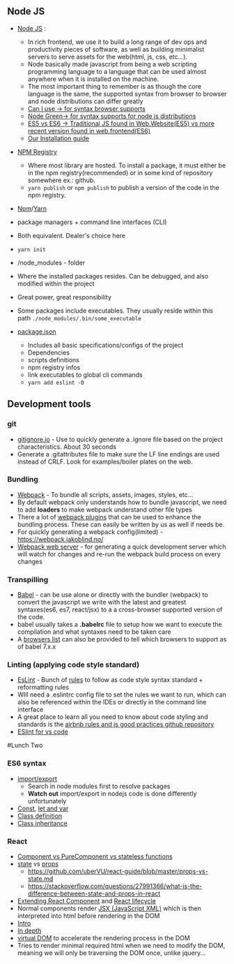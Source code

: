 ## Node JS
- [Node JS](https://nodejs.org/en/) :
  - In rich frontend, we use it to build a long range of dev ops and productivity pieces of software, as well as building minimalist servers to serve assets for the web(html, js, css, etc...).
  - Node basically made javascript from being a web scripting programming language to a language that can be used almost anywhere when it is installed on the machine.
  - The most important thing to remember is as though the core language is the same, the supported syntax from browser to browser and node distributions can differ greatly
  - [Can I use -> for syntax browser supports](https://caniuse.com/)
  - [Node Green-> for syntax supports for node js distributions](https://node.green/)
  - [ES5 vs ES6 -> Traditional JS found in Web.Website(ES5) vs more recent version found in web.frontend(ES6)](http://es6-features.org)
  - [Our Installation guide](https://bimoneonline.visualstudio.com/DefaultCollection/BIMOne/_wiki/wikis/BIMOne.wiki?wikiVersion=GBwikiMaster&pagePath=%2FHome%2FDevelopement%2FREACT)

- [NPM Registry](https://www.npmjs.com/)
  - Where most library are hosted. To install a package, it must either be in the npm registry(recommended) or in some kind of repository somewhere ex.: github.
  - `yarn publish` or `npm publish` to publish a version of the code in the npm registry.


- [Npm](https://www.npmjs.com/)/[Yarn](https://yarnpkg.com/en/)
- package managers  + command line interfaces (CLI)
- Both equivalent. Dealer's choice here
- `yarn init`

- /node_modules - folder
- Where the installed packages resides. Can be debugged, and also modified within the project
- Great power, great responsibility
- Some packages include executables. They usually reside within this path `./node_modules/.bin/some_executable`


- [package.json](https://docs.npmjs.com/files/package.json)
  - Includes all basic specifications/configs of the project
  - Dependencies
  - scripts definitions
  - npm registry infos
  - link executables to global cli commands
  - `yarn add eslint -D`




## Development tools

### git
 - [gitignore.io](gitignore.io) - Use to quickly generate a .ignore file based on the project characteristics. About 30 seconds
 - Generate a .gitattributes file to make sure the LF line endings are used instead of CRLF. Look for examples/boiler plates on the web.

### Bundling
- [Webpack](https://webpack.js.org/) - To bundle all scripts, assets, images, styles, etc...
- By default webpack only understands how to bundle javascript, we need to add **loaders** to make webpack understand other file types
- There a lot of [webpack plugins](https://webpack.js.org/plugins/) that can be used to enhance the bundling process. These can easily be written by us as well if needs be.
- For quickly generating a webpack config(limited) - https://webpack.jakoblind.no/
- [Webpack web server](https://github.com/webpack/webpack-dev-server) - for generating a quick development server which will watch for changes and re-run the webpack build process on every changes



### Transpilling
- [Babel](https://babeljs.io/) - can be use alone or directly with the bundler (webpack) to convert the javascript we write with the latest and greatest syntaxes(es6, es7, react/jsx) to a
a cross-browser supported version of the code.
- babel usually takes a **.babelrc** file to setup how we want to execute the compilation and what syntaxes need to be taken care
- A [browsers list](https://github.com/browserslist/browserslist) can also be provided to tell which browsers to support as of babel 7.x.x

### Linting (applying code style standard)
- [EsLint](https://eslint.org/) - Bunch of [rules](https://eslint.org/docs/rules/) to follow as code style syntax standard + reformatting rules
- WIll need a .eslintrc config file to set the rules we want to run, which can also be referenced within the IDEs or directly in the command line interface
- A great place to learn all you need to know about code styling and standards is the [airbnb rules and js good practices github repository](https://github.com/airbnb/javascript)
- [ESlint for vs code](https://marketplace.visualstudio.com/items?itemName=dbaeumer.vscode-eslint)


#Lunch Two

### ES6 syntax
- [import/export](http://es6-features.org/#ValueExportImport)
    - Search in node modules first to resolve packages
    - **Watch out** import/export in nodejs code is done differently unfortunately
- [Const](http://es6-features.org/#Constants), [let and var](http://es6-features.org/#BlockScopedVariables)
- [Class definition](http://es6-features.org/#ClassDefinition)
- [Class inheritance](http://es6-features.org/#ClassInheritance)

### React
- [Component vs PureComponent vs stateless functions](https://stackoverflow.com/questions/40703675/react-functional-stateless-component-purecomponent-component-what-are-the-dif)
- [state](https://reactjs.org/docs/state-and-lifecycle.html) vs [props](https://reactjs.org/docs/components-and-props.html)
    - https://github.com/uberVU/react-guide/blob/master/props-vs-state.md
    -  https://stackoverflow.com/questions/27991366/what-is-the-difference-between-state-and-props-in-react
- [Extending React Component](https://reactjs.org/docs/react-component.html) and [React lifecycle](https://reactjs.org/docs/state-and-lifecycle.html)
- Normal components render [JSX (JavaScript XML)](https://stackoverflow.com/questions/39461805/what-does-jsx-stand-for) which is then interpreted into html before rendering in the DOM
 - [Intro](https://reactjs.org/docs/introducing-jsx.html)
 - [In depth](https://reactjs.org/docs/jsx-in-depth.html)
- [virtual DOM](https://stackoverflow.com/questions/21965738/what-is-virtual-dom) to accelerate the rendering process in the DOM
 - Tries to render minimal required html when we need to modify the DOM, meaning we will only be traversing the DOM once, unlike jquery...
